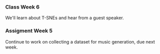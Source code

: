 ### Class Week 6

We'll learn about T-SNEs and hear from a guest speaker.

### Assigment Week 5

Continue to work on collecting a dataset for music generation, due next week.